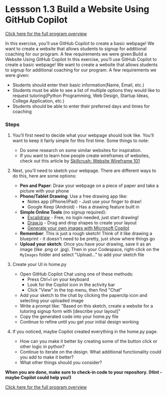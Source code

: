 # Lessson 1.3 Build a Website Using GitHub Copilot

[Click here for the full program overview](https://bsmp-coders.github.io/#/2025/intermediate/lesson_summary)

In this exercise, you'll use GitHub Copilot to create a basic webpage! We want to create a website that allows students to signup for additional coaching for our program. A few requirements we were given:Build a Website Using GitHub Copilot
In this exercise, you’ll use GitHub Copilot to create a basic webpage! We want to create a website that allows students to signup for additional coaching for our program. A few requirements we were given:

- Students should enter their basic information(Name, Email, etc.)
- Students must be able to see a list of multiple options they would like to request tutoring(Python Programming, Web Design, Startup Ideas, College Application, etc.)
- Students should be able to enter their preferred days and times for coaching

### Steps
1. You’ll first need to decide what your webpage should look like. You’ll want to keep it fairly simple for this first time. Some things to note:
    - Do some research on some similar websites for inspiration.
    - If you want to learn how people create wireframes of websites, check out this article by [Skillcrush: Website Wireframe 101](https://skillcrush.com/blog/website-wireframe/)


2. Next, you'll need to sketch your webpage. There are different ways to do this, here are some options:
    - **Pen and Paper**: Draw your webpage on a piece of paper and take a picture with your phone
    - **Phone/Tablet Drawing**: Use a free drawing app like:
      - Notes app (iPhone/iPad) - Just use your finger to draw!
      - Google Keep (Android) - Has a drawing feature built in
    - **Simple Online Tools** (no signup required):
      - [Excalidraw](https://excalidraw.com/) - Free, no login needed, just start drawing!
      - [Draw.io](https://app.diagrams.net/) - Drag and drop shapes to create your layout
      - [Generate your own images with Microsoft Copilot](https://copilot.microsoft.com)
    - **Remember**: This is just a rough sketch! Think of it like drawing a blueprint - it doesn't need to be pretty, just show where things go
    - **Upload your sketch**: Once you have your drawing, save it as an image (like .png or .jpg). Then in your Codespace, right-click on the `MyImages` folder and select "Upload..." to add your sketch file

3.  Create your UI in home.py
    - Open GitHub Copilot Chat using one of these methods:
      - Press Ctrl+I on your keyboard
      - Look for the Copilot icon in the activity bar
      - Click "View" in the top menu, then find "Chat"
    - Add your sketch to the chat by clicking the paperclip icon and selecting your uploaded image
    - Write a prompt like: "Based on this sketch, create a website for a tutoring signup form with [describe your layout]"
    - Copy the generated code into your home.py file
    - Continue to refine until you get your initial design working

4.  If you noticed, maybe Copilot created everything in the home.py page.  
    - How can you make it better by creating some of the button click or other logic in python?
    - Continue to iterate on the design.  What additional functionality could you add to make it better?
    - What other things should you consider?

**When you are done, make sure to check-in code to your repository. (Hint - maybe Copilot could help you!)**

[Click here for the full program overview](https://bsmp-coders.github.io/#/2025/intermediate/lesson_summary)